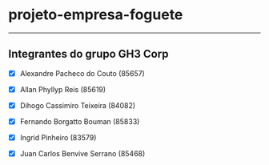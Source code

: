 # projeto-empresa-foguete
-------------------------------------

## Integrantes do grupo GH3 Corp

- [x] Alexandre Pacheco do Couto (85657)
- [x] Allan Phyllyp Reis (85619)
- [x] Dihogo Cassimiro Teixeira (84082)
- [x] Fernando Borgatto Bouman (85833)
- [x] Ingrid Pinheiro (83579)
- [x] Juan Carlos Benvive Serrano (85468)


